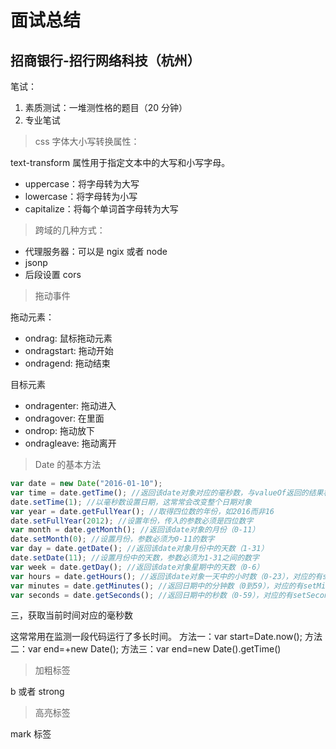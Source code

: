 # 面试总结

## 招商银行-招行网络科技（杭州）

笔试：

1. 素质测试：一堆测性格的题目（20 分钟）
2. 专业笔试

> css 字体大小写转换属性：

text-transform 属性用于指定文本中的大写和小写字母。

- uppercase：将字母转为大写
- lowercase：将字母转为小写
- capitalize：将每个单词首字母转为大写

> 跨域的几种方式：

- 代理服务器：可以是 ngix 或者 node
- jsonp
- 后段设置 cors

> 拖动事件

拖动元素：

- ondrag: 鼠标拖动元素
- ondragstart: 拖动开始
- ondragend: 拖动结束

目标元素

- ondragenter: 拖动进入
- ondragover: 在里面
- ondrop: 拖动放下
- ondragleave: 拖动离开

> Date 的基本方法

```js
var date = new Date("2016-01-10");
var time = date.getTime(); //返回该date对象对应的毫秒数，与valueOf返回的结果相同
date.setTime(1); //以毫秒数设置日期，这常常会改变整个日期对象
var year = date.getFullYear(); //取得四位数的年份，如2016而非16
date.setFullYear(2012); //设置年份，传入的参数必须是四位数字
var month = date.getMonth(); //返回该date对象的月份（0-11）
date.setMonth(0); //设置月份，参数必须为0-11的数字
var day = date.getDate(); //返回该date对象月份中的天数（1-31）
date.setDate(11); //设置月份中的天数，参数必须为1-31之间的数字
var week = date.getDay(); //返回该date对象星期中的天数（0-6）
var hours = date.getHours(); //返回该date对象一天中的小时数（0-23），对应的有setHours
var minutes = date.getMinutes(); //返回日期中的分钟数（0到59），对应的有setMinutes
var seconds = date.getSeconds(); //返回日期中的秒数（0-59），对应的有setSeconds
```

三，获取当前时间对应的毫秒数

这常常用在监测一段代码运行了多长时间。
方法一：var start=Date.now();
方法二：var end=+new Date();
方法三：var end=new Date().getTime()

> 加粗标签

b 或者 strong

> 高亮标签

mark 标签
